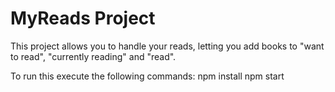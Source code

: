 # MyReads Project

This project allows you to handle your reads, letting you add books to "want to read", "currently reading" and "read".

To run this execute the following commands:
npm install
npm start
